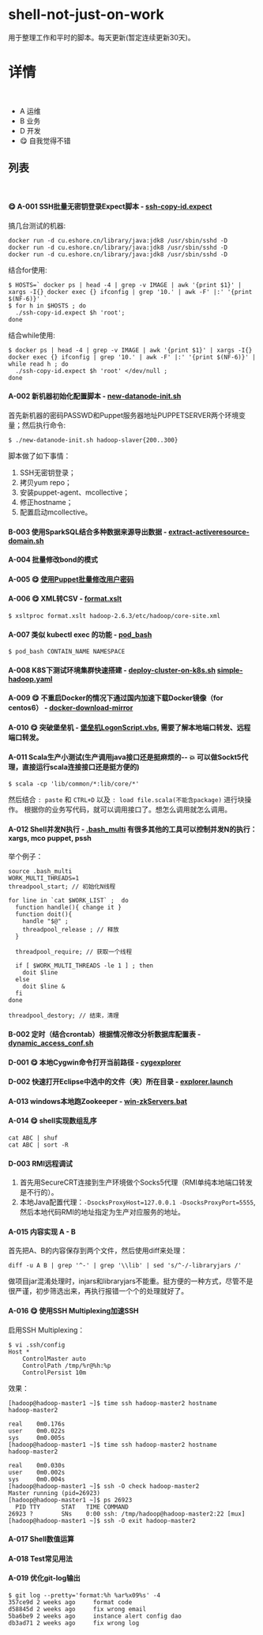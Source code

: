 # shell-not-just-on-work

用于整理工作和平时的脚本。每天更新(暂定连续更新30天)。
 
# 详情
 
* A 运维
* B 业务
* D 开发
* :yum: 自我觉得不错
 
## 列表 
 
#### :yum: A-001 SSH批量无密钥登录Expect脚本 - [ssh-copy-id.expect](ssh-copy-id.expect)

搞几台测试的机器:

```
docker run -d cu.eshore.cn/library/java:jdk8 /usr/sbin/sshd -D
docker run -d cu.eshore.cn/library/java:jdk8 /usr/sbin/sshd -D
docker run -d cu.eshore.cn/library/java:jdk8 /usr/sbin/sshd -D
```

结合for使用:

```
$ HOSTS=` docker ps | head -4 | grep -v IMAGE | awk '{print $1}' | xargs -I{} docker exec {} ifconfig | grep '10.' | awk -F' |:' '{print $(NF-6)}' `
$ for h in $HOSTS ; do 
  ./ssh-copy-id.expect $h 'root';
done
```

结合while使用:

```
$ docker ps | head -4 | grep -v IMAGE | awk '{print $1}' | xargs -I{} docker exec {} ifconfig | grep '10.' | awk -F' |:' '{print $(NF-6)}' | while read h ; do  
  ./ssh-copy-id.expect $h 'root' </dev/null ; 
done 
```

#### A-002 新机器初始化配置脚本 - [new-datanode-init.sh](new-datanode-init.sh)

首先新机器的密码PASSWD和Puppet服务器地址PUPPETSERVER两个环境变量；然后执行命令:

```
$ ./new-datanode-init.sh hadoop-slaver{200..300}
```

脚本做了如下事情：

  1. SSH无密钥登录；
  2. 拷贝yum repo；
  3. 安装puppet-agent、mcollective；
  4. 修正hostname；
  5. 配置启动mcollective。
  
#### B-003 使用SparkSQL结合多种数据来源导出数据 - [extract-activeresource-domain.sh](extract-activeresource-domain.sh)
#### A-004 批量修改bond的模式
#### A-005 :yum: [使用Puppet批量修改用户密码](http://www.winseliu.com/blog/2016/09/06/puppet-modify-password/)
#### A-006 :yum: XML转CSV - [format.xslt](format.xslt)

```
$ xsltproc format.xslt hadoop-2.6.3/etc/hadoop/core-site.xml 
```

#### A-007 类似 kubectl exec 的功能 - [pod_bash](pod_bash) 

```
$ pod_bash CONTAIN_NAME NAMESPACE
```

#### A-008 K8S下测试环境集群快速搭建 - [deploy-cluster-on-k8s.sh](deploy-cluster-on-k8s.sh)  [simple-hadoop.yaml](simple-hadoop.yaml)
#### A-009 :yum: 不重启Docker的情况下通过国内加速下载Docker镜像（for centos6） - [docker-download-mirror](docker-download-mirror)
#### A-010 :yum: 突破堡垒机 - [堡垒机LogonScript.vbs](堡垒机LogonScript.vbs), 需要了解本地端口转发、远程端口转发。
#### A-011 Scala生产小测试(生产调用java接口还是挺麻烦的-- :boom: 可以做Sockt5代理，直接运行scala连接接口还是挺方便的)

```
$ scala -cp 'lib/common/*:lib/core/*' 
```

然后结合 ` : paste ` 和 ` CTRL+D ` 以及 ` : load file.scala(不能含package) ` 进行块操作。 根据你的业务写代码，就可以调用接口了。想怎么调用就怎么调用。

#### A-012 Shell并发N执行 - [.bash_multi](.bash_multi) 有很多其他的工具可以控制并发N的执行：xargs, mco puppet, pssh

举个例子：

```
source .bash_multi
WORK_MULTI_THREADS=1
threadpool_start; // 初始化N线程

for line in `cat $WORK_LIST` ;  do
  function handle(){ change it }
  function doit(){ 
    handle "$@" ;  
    threadpool_release ; // 释放
  }
  
  threadpool_require; // 获取一个线程
  
  if [ $WORK_MULTI_THREADS -le 1 ] ; then 
    doit $line
  else 
    doit $line & 
  fi
done

threadpool_destory; // 结束，清理
```

#### B-002 定时（结合crontab）根据情况修改分析数据库配置表 - [dynamic_access_conf.sh](dynamic_access_conf.sh)
#### D-001 :yum: 本地Cygwin命令打开当前路径 - [cygexplorer](cygexplorer)
#### D-002 快速打开Eclipse中选中的文件（夹）所在目录 - [explorer.launch](explorer.launch)
#### A-013 windows本地跑Zookeeper - [win-zkServers.bat](win-zkServers.bat)
#### A-014 :yum: shell实现数组乱序

```
cat ABC | shuf
cat ABC | sort -R
```

#### D-003 RMI远程调试

1. 首先用SecureCRT连接到生产环境做个Socks5代理（RMI单纯本地端口转发是不行的）。
2. 本地Java配置代理：`-DsocksProxyHost=127.0.0.1 -DsocksProxyPort=5555`, 然后本地代码RMI的地址指定为生产对应服务的地址。

#### A-015 内容实现 A - B

首先把A、B的内容保存到两个文件，然后使用diff来处理：

```
diff -u A B | grep '^-' | grep '\\lib' | sed 's/^-/-libraryjars /' 
```

做项目jar混淆处理时，injars和libraryjars不能重。挺方便的一种方式，尽管不是很严谨，初步筛选出来，再执行报错一个个的处理就好了。

#### A-016 :yum: 使用SSH Multiplexing加速SSH

启用SSH Multiplexing：

```
$ vi .ssh/config
Host *
    ControlMaster auto
    ControlPath /tmp/%r@%h:%p
    ControlPersist 10m

```

效果：

```
[hadoop@hadoop-master1 ~]$ time ssh hadoop-master2 hostname
hadoop-master2

real    0m0.176s
user    0m0.022s
sys     0m0.005s
[hadoop@hadoop-master1 ~]$ time ssh hadoop-master2 hostname
hadoop-master2

real    0m0.030s
user    0m0.002s
sys     0m0.004s
[hadoop@hadoop-master1 ~]$ ssh -O check hadoop-master2
Master running (pid=26923)
[hadoop@hadoop-master1 ~]$ ps 26923
  PID TTY      STAT   TIME COMMAND
26923 ?        SNs    0:00 ssh: /tmp/hadoop@hadoop-master2:22 [mux]
[hadoop@hadoop-master1 ~]$ ssh -O exit hadoop-master2
```

#### A-017 Shell数值运算
#### A-018 Test常见用法
#### A-019 优化git-log输出

```
$ git log --pretty='format:%h %ar%x09%s' -4
357ce9d 2 weeks ago     format code
d58845d 2 weeks ago     fix wrong email
5ba6be9 2 weeks ago     instance alert config dao
db3ad71 2 weeks ago     fix wrong log
```
